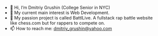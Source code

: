 - 👋 Hi, I’m Dmitriy Grushin (College Senior in NYC) 
- 👀 My current main interest is Web Development.
- 🌱 My passion project is called BattlLive. A fullstack rap battle website like chess.com but for rappers to compete on.
- 📫 How to reach me: dmitriy_grushin@yahoo.com

<!---
dmitriygrushin/dmitriygrushin is a ✨ special ✨ repository because its `README.md` (this file) appears on your GitHub profile.
You can click the Preview link to take a look at your changes.
--->
